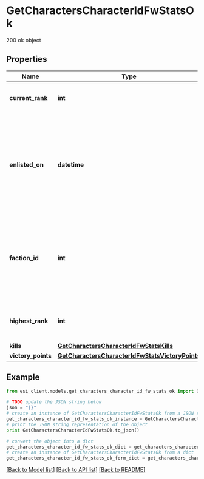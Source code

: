 # GetCharactersCharacterIdFwStatsOk

200 ok object

## Properties

Name | Type | Description | Notes
------------ | ------------- | ------------- | -------------
**current_rank** | **int** | The given character&#39;s current faction rank | [optional] 
**enlisted_on** | **datetime** | The enlistment date of the given character into faction warfare. Will not be included if character is not enlisted in faction warfare | [optional] 
**faction_id** | **int** | The faction the given character is enlisted to fight for. Will not be included if character is not enlisted in faction warfare | [optional] 
**highest_rank** | **int** | The given character&#39;s highest faction rank achieved | [optional] 
**kills** | [**GetCharactersCharacterIdFwStatsKills**](GetCharactersCharacterIdFwStatsKills.md) |  | 
**victory_points** | [**GetCharactersCharacterIdFwStatsVictoryPoints**](GetCharactersCharacterIdFwStatsVictoryPoints.md) |  | 

## Example

```python
from esi_client.models.get_characters_character_id_fw_stats_ok import GetCharactersCharacterIdFwStatsOk

# TODO update the JSON string below
json = "{}"
# create an instance of GetCharactersCharacterIdFwStatsOk from a JSON string
get_characters_character_id_fw_stats_ok_instance = GetCharactersCharacterIdFwStatsOk.from_json(json)
# print the JSON string representation of the object
print GetCharactersCharacterIdFwStatsOk.to_json()

# convert the object into a dict
get_characters_character_id_fw_stats_ok_dict = get_characters_character_id_fw_stats_ok_instance.to_dict()
# create an instance of GetCharactersCharacterIdFwStatsOk from a dict
get_characters_character_id_fw_stats_ok_form_dict = get_characters_character_id_fw_stats_ok.from_dict(get_characters_character_id_fw_stats_ok_dict)
```
[[Back to Model list]](../README.md#documentation-for-models) [[Back to API list]](../README.md#documentation-for-api-endpoints) [[Back to README]](../README.md)


